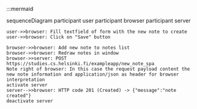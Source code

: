 :::mermaid

sequenceDiagram
    participant user
    participant browser
    participant server

    user->>browser: Fill textfield of form with the new note to create
    user->>browser: Click on "Save" button
    
    browser->>browser: Add new note to notes list
    browser->>browser: Redraw notes in window
    browser->>server: POST https://studies.cs.helsinki.fi/exampleapp/new_note_spa
    Note right of browser: In this case the request payload content the new note information and application/json as header for browser interpretation
    activate server
    server-->>browser: HTTP code 201 (Created) -> {"message":"note created"}
    deactivate server
